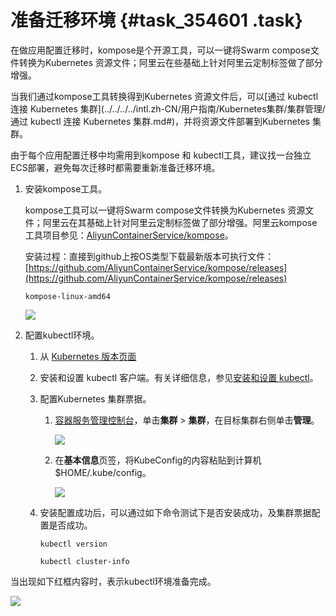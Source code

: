 # 准备迁移环境 {#task_354601 .task}

在做应用配置迁移时，kompose是个开源工具，可以一键将Swarm compose文件转换为Kubernetes 资源文件；阿里云在些基础上针对阿里云定制标签做了部分增强。

当我们通过kompose工具转换得到Kubernetes 资源文件后，可以[通过 kubectl 连接 Kubernetes 集群](../../../../intl.zh-CN/用户指南/Kubernetes集群/集群管理/通过 kubectl 连接 Kubernetes 集群.md#)，并将资源文件部署到Kubernetes 集群。

由于每个应用配置迁移中均需用到kompose 和 kubectl工具，建议找一台独立ECS部署，避免每次迁移时都需要重新准备迁移环境。

1.  安装kompose工具。 

    kompose工具可以一键将Swarm compose文件转换为Kubernetes 资源文件；阿里云在其基础上针对阿里云定制标签做了部分增强。阿里云kompose工具项目参见：[AliyunContainerService/kompose](https://github.com/AliyunContainerService/kompose)。

    安装过程：直接到github上按OS类型下载最新版本可执行文件：[https://github.com/AliyunContainerService/kompose/releases](https://github.com/AliyunContainerService/kompose/releases) 

    ``` {#codeblock_wsp_2m2_dwp}
    kompose-linux-amd64
    ```

    ![](http://static-aliyun-doc.oss-cn-hangzhou.aliyuncs.com/assets/img/288318/155954520147970_zh-CN.png)

2.  配置kubectl环境。 
    1.  从 [Kubernetes 版本页面](https://github.com/kubernetes/kubernetes/blob/master/CHANGELOG.md?spm=5176.2020520152.0.0.110416ddAr1dni&file=CHANGELOG.md)
    2.  安装和设置 kubectl 客户端。有关详细信息，参见[安装和设置 kubectl](https://kubernetes.io/docs/tasks/kubectl/install/?spm=5176.2020520152.0.0.110416ddAr1dni)。
    3.  配置Kubernetes 集群票据。 
        1.  [容器服务管理控制台](https://cs.console.aliyun.com)，单击**集群** \> **集群**，在目标集群右侧单击**管理**。

            ![](http://static-aliyun-doc.oss-cn-hangzhou.aliyuncs.com/assets/img/288318/155954520147971_zh-CN.png)

        2.  在**基本信息**页签，将KubeConfig的内容粘贴到计算机$HOME/.kube/config。

            ![](http://static-aliyun-doc.oss-cn-hangzhou.aliyuncs.com/assets/img/288318/155954520147972_zh-CN.png)

    4.  安装配置成功后，可以通过如下命令测试下是否安装成功，及集群票据配置是否成功。 

        ``` {#codeblock_8da_u57_h5a}
        kubectl version
        
        kubectl cluster-info
        ```


当出现如下红框内容时，表示kubectl环境准备完成。

![](http://static-aliyun-doc.oss-cn-hangzhou.aliyuncs.com/assets/img/288318/155954520247973_zh-CN.png)

